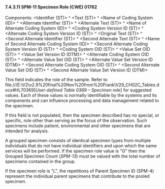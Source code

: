 #### 7.4.3.11 SPM-11 Specimen Role (CWE) 01762 

Components: &lt;Identifier (ST)> ^ &lt;Text (ST)> ^ &lt;Name of Coding System (ID)> ^ &lt;Alternate Identifier (ST)> ^ &lt;Alternate Text (ST)> ^ &lt;Name of Alternate Coding System (ID)> ^ &lt;Coding System Version ID (ST)> ^ &lt;Alternate Coding System Version ID (ST)> ^ &lt;Original Text (ST)> ^ &lt;Second Alternate Identifier (ST)> ^ &lt;Second Alternate Text (ST)> ^ &lt;Name of Second Alternate Coding System (ID)> ^ &lt;Second Alternate Coding System Version ID (ST)> ^ &lt;Coding System OID (ST)> ^ &lt;Value Set OID (ST)> ^ &lt;Value Set Version ID (DTM)> ^ &lt;Alternate Coding System OID (ST)> ^ &lt;Alternate Value Set OID (ST)> ^ &lt;Alternate Value Set Version ID (DTM)> ^ &lt;Second Alternate Coding System OID (ST)> ^ &lt;Second Alternate Value Set OID (ST)> ^ &lt;Second Alternate Value Set Version ID (DTM)>

This field indicates the role of the sample. Refer to file:///E:\V2\v2.9%20final%20Nov%20from%20Frank\V29_CH02C_Tables.docx#HL70369[_User-defined Table 0369 – Specimen role_] for suggested values. Each of these values is normally identifiable by the systems and its components and can influence processing and data management related to the specimen.

If this field is not populated, then the specimen described has no special, or specific, role other than serving as the focus of the observation. Such specimens include patient, environmental and other specimens that are intended for analysis.

A grouped specimen consists of identical specimen types from multiple individuals that do not have individual identifiers and upon which the same services will be performed. If the specimen role value is "G" then the Grouped Specimen Count (_SPM-13_) must be valued with the total number of specimens contained in the group.

If the specimen role is "L", the repetitions of Parent Specimen ID (SPM-4) represent the individual parent specimens that contribute to the pooled specimen.
